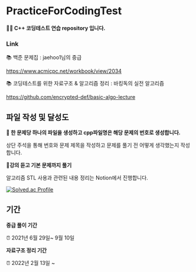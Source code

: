 # PracticeForCodingTest
**👩‍💻 C++ 코딩테스트 연습 repository 입니다.**


### Link
📚 백준 문제집 : jaehoo1님의 중급

https://www.acmicpc.net/workbook/view/2034

📚 코딩테스트를 위한 자료구조 & 알고리즘 정리 : 바킹독의 실전 알고리즘

https://github.com/encrypted-def/basic-algo-lecture

## 파일 작성 및 달성도
**🔎 한 문제당 하나의 파일을 생성하고 cpp파일명은 해당 문제의 번호로 생성합니다.**

상단 주석을 통해 번호와 문제 제목을 작성하고 문제를 풀기 전 어떻게 생각했는지 작성합니다.


**🔎강의 듣고 기본 문제까지 풀기**

알고리즘 STL 사용과 관련된 내용 정리는 Notion에서 진행합니다.

[![Solved.ac Profile](http://mazassumnida.wtf/api/v2/generate_badge?boj=slew61)](https://solved.ac/slew61/)

## 기간
**중급 풀이 기간** 

⏰ 2021년 6월 29일~ 9월 10일


**자료구조 정리 기간** 

⏰ 2022년 2월 13일 ~ 
